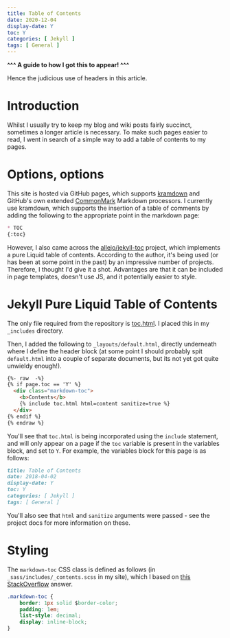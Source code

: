 ```yaml
---
title: Table of Contents
date: 2020-12-04
display-date: Y
toc: Y
categories: [ Jekyll ]
tags: [ General ]
---
```


**^^^ A guide to how I got this to appear! ^^^**

Hence the judicious use of headers in this article.

# Introduction

Whilst I usually try to keep my blog and wiki posts fairly succinct, sometimes a longer article is necessary.
To make such pages easier to read, I went in search of a simple way to add a table of contents to my pages.

# Options, options

This site is hosted via GitHub pages, which supports [kramdown](http://kramdown.gettalong.org/) and GitHub's own extended
[CommonMark](https://commonmark.org/) Markdown processors. I currently use kramdown, which supports the insertion of a
table of comments by adding the following to the appropriate point in the markdown page:

```markdown
* TOC
{:toc}
```

However, I also came across the [allejo/jekyll-toc](https://github.com/allejo/jekyll-toc) project, which implements a
pure Liquid table of contents. According to the author, it's being used (or has been at some point in the past) by an
impressive number of projects. Therefore, I thought I'd give it a shot. Advantages are that it can be included in page
templates, doesn't use JS, and it potentially easier to style.

# Jekyll Pure Liquid Table of Contents

The only file required from the repository is [toc.html](https://raw.githubusercontent.com/allejo/jekyll-toc/master/_includes/toc.html).
I placed this in my `_includes` directory.

Then, I added the following to `_layouts/default.html`, directly underneath where I define the header block
(at some point I should probably spit `default.html` into a couple of separate documents, but its not yet got quite 
unwieldy enough!).

```html
{%- raw  -%}
{% if page.toc == 'Y' %}
  <div class="markdown-toc">
    <b>Contents</b>
    {% include toc.html html=content sanitize=true %}
  </div>
{% endif %}
{% endraw %}
```

You'll see that `toc.html` is being incorporated using the `include` statement, and will only appear on a page if the
`toc` variable is present in the variables block, and set to `Y`. For example, the variables block for this page is as
follows:

```markdown
title: Table of Contents
date: 2018-04-02
display-date: Y
toc: Y
categories: [ Jekyll ]
tags: [ General ]
```

You'll also see that `html` and `sanitize` arguments were passed - see the project docs for more information on these.

# Styling

The `markdown-toc` CSS class is defined as follows (in `_sass/includes/_contents.scss` in my site), which I based on
[this StackOverflow](https://stackoverflow.com/questions/9602936/how-to-create-a-table-of-contents-to-jekyll-blog-post)
answer.

```css
.markdown-toc {
    border: 1px solid $border-color;
    padding: 1em;
    list-style: decimal;
    display: inline-block;
}
```

